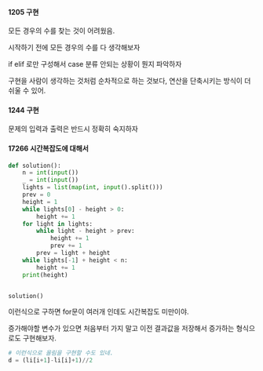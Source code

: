 #### 1205 구현

모든 경우의 수를 찾는 것이 어려웠음.

시작하기 전에 모든 경우의 수를 다 생각해보자

if elif 로만 구성해서 case 분류 안되는 상황이 뭔지 파악하자

구현을 사람이 생각하는 것처럼 순차적으로 하는 것보다, 연산을 단축시키는 방식이 더 쉬울 수 있어.

#### 1244 구현

문제의 입력과 출력은 반드시 정확히 숙지하자

#### 17266 시간복잡도에 대해서 
```python
def solution():
    n = int(input())
    _ = int(input())
    lights = list(map(int, input().split()))
    prev = 0
    height = 1
    while lights[0] - height > 0:
        height += 1
    for light in lights:
        while light - height > prev:
            height += 1
            prev += 1
        prev = light + height
    while lights[-1] + height < n:
        height += 1
    print(height)


solution()
```

이런식으로 구하면 for문이 여러개 인데도 시간복잡도 미만이야.

증가해야할 변수가 있으면 처음부터 가지 말고 이전 결과값을 저장해서 증가하는 형식으로도 구현해보자.

```python
# 이런식으로 올림을 구현할 수도 있네.
d = (li[i+1]-li[i]+1)//2
```